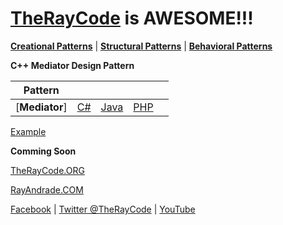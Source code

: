 # [TheRayCode](../../../README.md) is AWESOME!!!

**[Creational Patterns](../../Creational/README.md)** | **[Structural Patterns](../../Structural/README.md)** | **[Behavioral Patterns](../README.md)**

**C++ Mediator Design Pattern**

|Pattern|   |   |   |   |
|---|---|---|---|---|
| [**Mediator**] | [C#](../../../Csharp/Behavioral/Mediator/README.md) | [Java](../../../Java/Behavioral/Mediator/README.md) | [PHP](../../../PHP/Behavioral/Mediator/README.md) |


[Example](MR1/README.md)

**Comming Soon** 

[TheRayCode.ORG](https://www.TheRayCode.org)

[RayAndrade.COM](https://www.RayAndrade.com)

[Facebook](https://www.facebook.com/TheRayCode/) | [Twitter @TheRayCode](https://www.twitter.com/TheRayCode/) | [YouTube](https://www.youtube.com/TheRayCode/)
